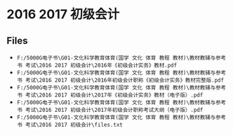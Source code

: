 # 2016 2017 初级会计

## Files

- `F:/5000G电子书\G01-文化科学教育体育(国学 文化 体育 教程 教材)\教材教辅与参考书 考试\2016 2017 初级会计\2016年《初级会计实务》教材.pdf`
- `F:/5000G电子书\G01-文化科学教育体育(国学 文化 体育 教程 教材)\教材教辅与参考书 考试\2016 2017 初级会计\2016年初级会计职称《初级会计实务》教材完整版.pdf`
- `F:/5000G电子书\G01-文化科学教育体育(国学 文化 体育 教程 教材)\教材教辅与参考书 考试\2016 2017 初级会计\2017年《初级会计实务》教材（电子版）.pdf`
- `F:/5000G电子书\G01-文化科学教育体育(国学 文化 体育 教程 教材)\教材教辅与参考书 考试\2016 2017 初级会计\2017年初级会计职称考试大纲（电子版）.pdf`
- `F:/5000G电子书\G01-文化科学教育体育(国学 文化 体育 教程 教材)\教材教辅与参考书 考试\2016 2017 初级会计\files.txt`
